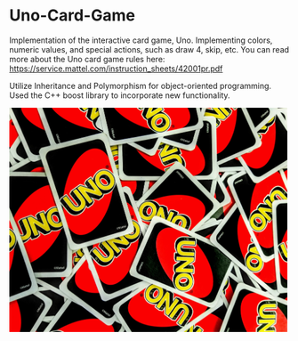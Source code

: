 # Uno-Card-Game
Implementation of the interactive card game, Uno. Implementing colors, numeric values, and special actions, such as draw 4, skip, etc. You can read more about the Uno card game rules here: https://service.mattel.com/instruction_sheets/42001pr.pdf



Utilize Inheritance and Polymorphism for object-oriented programming. Used the C++ boost library to incorporate new functionality. 

<img src = "https://github.com/Derlin8/Uno-Card-Game/blob/main/uno.jpg?raw=true" width = 500>

